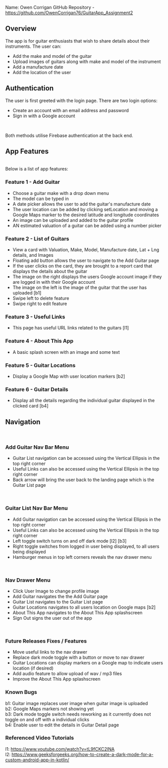 Name: Owen Corrigan
GitHub Repository - https://github.com/OwenCorrigan76/GuitarApp_Assignment2

## Overview
The app is for guitar enthusiasts that wish to share details about their instruments. 
The user can:
+ Add the make and model of the guitar
+ Upload images of guitars along with make and model of the instrument
+ Add a manufacture date
+ Add the location of the user

## Authentication
The user is first greeted with the login page. There are two login options:
+ Create an account with an email address and password
+ Sign in with a Google account
<br/>

Both methods utilise Firebase authentication at the back end.
<br/>

## App Features
<br/>
Below is a list of app features:

### Feature 1 - Add Guitar
+ Choose a guitar make with a drop down menu
+ The model can be typed in
+ A date picker allows the user to add the guitar's manufacture date
+ The user location can be added by clicking setLocation and moving a Google Maps marker to the desired latitude and longitude coordinates
+ An image can be uploaded and added to the guitar profile
+ AN estimated valuation of a guitar can be added using a number picker


### Feature 2 - List of Guitars  
+ View a card with Valuation, Make, Model, Manufacture date, Lat + Lng details, and Images 
+ Floating add button allows the user to navigate to the Add Guitar page
+ If the user clicks on the card, they are brought to a report card that displays the details about the guitar
+ The image on the right displays the users Google account image if they are logged in with their Google account
+ The image on the left is the image of the guitar that the user has uploaded [b1]
+ Swipe left to delete feature 
+ Swipe right to edit feature


### Feature 3 - Useful Links
+ This page has useful URL links related to the guitars [l1]


### Feature 4 - About This App
+ A basic splash screen with an image and some text


### Feature 5 - Guitar Locations
+ Display a Google Map with user location markers [b2]


### Feature 6 - Guitar Details
+ Display all the details regarding the individual guitar displayed in the clicked card [b4]
  <br/>

## Navigation
<br/>

### Add Guitar Nav Bar Menu
+ Guitar List navigation can be accessed using the Vertical Ellipsis in the top right corner
+ Useful Links can also be accessed using the Vertical Ellipsis in the top right corner
+ Back arrow will bring the user back to the landing page which is the Guitar List page
<br/>

### Guitar List Nav Bar Menu
+ Add Guitar navigation can be accessed using the Vertical Ellipsis in the top right corner
+ Useful Links can also be accessed using the Vertical Ellipsis in the top right corner
+ Left toggle switch turns on and off dark mode [l2] [b3]
+ Right toggle switches from logged in user being displayed, to all users being displayed
+ Hamburger menus in top left corners reveals the nav drawer menu
<br/>

### Nav Drawer Menu
+ Click User Image to change profile image
+ Add Guitar navigates the the Add Guitar page
+ Guitar List navigates to the Guitar List page
+ Guitar Locations navigates to all users location on Google maps [b2]
+ About This App navigates to the About This App splashscreen
+ Sign Out signs the user out of the app
<br/>

### Future Releases Fixes / Features
+ Move useful links to the nav drawer
+ Replace dark mode toggle with a button or move to nav drawer
+ Guitar Locations can display markers on a Google map to indicate users location (if desired)
+ Add audio feature to allow upload of wav / mp3 files
+ Improve the About This App splashscreen

### Known Bugs
b1: Guitar image replaces user image when guitar image is uploaded
<br/>
b2: Google Maps markers not showing yet
<br/>
b3: Dark mode toggle switch needs reworking as it currently does not toggle on and off with a individual clicks
<br/>
b4: Enable user to edit the details in Guitar Detail page
<br/>

### Referenced Video Tutorials
l1: https://www.youtube.com/watch?v=tL9fCKC2lNA
<br/>
l2: https://www.geeksforgeeks.org/how-to-create-a-dark-mode-for-a-custom-android-app-in-kotlin/
